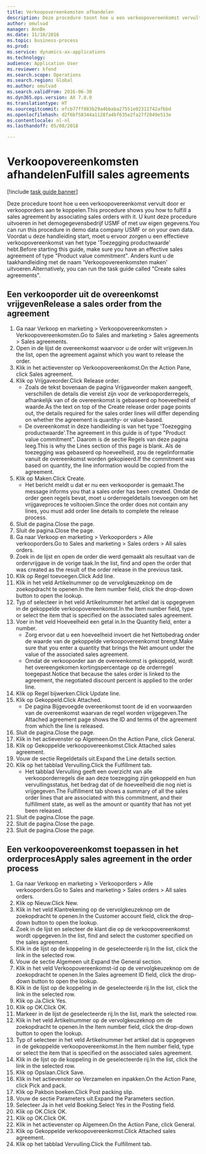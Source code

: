 ```yaml
--- 
title: Verkoopovereenkomsten afhandelen
description: Deze procedure toont hoe u een verkoopovereenkomst vervult door er verkooporders aan te koppelen.
author: omulvad
manager: AnnBe
ms.date: 11/10/2016
ms.topic: business-process
ms.prod: 
ms.service: dynamics-ax-applications
ms.technology: 
audience: Application User
ms.reviewer: kfend
ms.search.scope: Operations
ms.search.region: Global
ms.author: omulvad
ms.search.validFrom: 2016-06-30
ms.dyn365.ops.version: AX 7.0.0
ms.translationtype: HT
ms.sourcegitcommit: efcb77ff883b29a4bbaba27551e02311742afbbd
ms.openlocfilehash: d2f6bf58344a1128fa4bf635e2fa27f2049e513e
ms.contentlocale: nl-nl
ms.lasthandoff: 05/08/2018

---
```

# <a name="fulfill-sales-agreements"></a><span data-ttu-id="048d0-103">Verkoopovereenkomsten afhandelen</span><span class="sxs-lookup"><span data-stu-id="048d0-103">Fulfill sales agreements</span></span>

[!include [task guide banner](../../includes/task-guide-banner.md)]

<span data-ttu-id="048d0-104">Deze procedure toont hoe u een verkoopovereenkomst vervult door er verkooporders aan te koppelen.</span><span class="sxs-lookup"><span data-stu-id="048d0-104">This procedure shows you how to fulfill a sales agreement by associating sales orders with it.</span></span> <span data-ttu-id="048d0-105">U kunt deze procedure uitvoeren in het demogegevensbedrijf USMF of met uw eigen gegevens.</span><span class="sxs-lookup"><span data-stu-id="048d0-105">You can run this procedure in demo data company USMF or on your own data.</span></span> <span data-ttu-id="048d0-106">Voordat u deze handleiding start, moet u ervoor zorgen u een effectieve verkoopovereenkomst van het type 'Toezegging productwaarde' hebt.</span><span class="sxs-lookup"><span data-stu-id="048d0-106">Before starting this guide, make sure you have an effective sales agreement of type "Product value commitment".</span></span> <span data-ttu-id="048d0-107">Anders kunt u de taakhandleiding met de naam 'Verkoopovereenkomsten maken' uitvoeren.</span><span class="sxs-lookup"><span data-stu-id="048d0-107">Alternatively, you can run the task guide called "Create sales agreements".</span></span>  




## <a name="release-a-sales-order-from-the-agreement"></a><span data-ttu-id="048d0-108">Een verkooporder uit de overeenkomst vrijgeven</span><span class="sxs-lookup"><span data-stu-id="048d0-108">Release a sales order from the agreement</span></span>
1. <span data-ttu-id="048d0-109">Ga naar Verkoop en marketing > Verkoopovereenkomsten > Verkoopovereenkomsten.</span><span class="sxs-lookup"><span data-stu-id="048d0-109">Go to Sales and marketing > Sales agreements > Sales agreements.</span></span>
2. <span data-ttu-id="048d0-110">Open in de lijst de overeenkomst waarvoor u de order wilt vrijgeven.</span><span class="sxs-lookup"><span data-stu-id="048d0-110">In the list, open the agreement against which you want to release the order.</span></span>
3. <span data-ttu-id="048d0-111">Klik in het actievenster op Verkoopovereenkomst.</span><span class="sxs-lookup"><span data-stu-id="048d0-111">On the Action Pane, click Sales agreement.</span></span>
4. <span data-ttu-id="048d0-112">Klik op Vrijgaveorder.</span><span class="sxs-lookup"><span data-stu-id="048d0-112">Click Release order.</span></span>
    * <span data-ttu-id="048d0-113">Zoals de tekst bovenaan de pagina Vrijgaveorder maken aangeeft, verschillen de details die vereist zijn voor de verkooporderregels, afhankelijk van of de overeenkomst is gebaseerd op hoeveelheid of waarde.</span><span class="sxs-lookup"><span data-stu-id="048d0-113">As the text on top of the  Create release order page points out, the details required for the sales order lines will differ depending on whether the agreement is quantity- or value-based.</span></span>  
    * <span data-ttu-id="048d0-114">De overeenkomst in deze handleiding is van het type 'Toezegging productwaarde'.</span><span class="sxs-lookup"><span data-stu-id="048d0-114">The agreement in this guide is of type "Product value commitment".</span></span> <span data-ttu-id="048d0-115">Daarom is de sectie Regels van deze pagina leeg.</span><span class="sxs-lookup"><span data-stu-id="048d0-115">This is why the Lines section of this page is blank.</span></span> <span data-ttu-id="048d0-116">Als de toezegging was gebaseerd op hoeveelheid, zou de regelinformatie vanuit de overeenkomst worden gekopieerd.</span><span class="sxs-lookup"><span data-stu-id="048d0-116">If the commitment was based on quantity, the line information would be copied from the agreement.</span></span>  
5. <span data-ttu-id="048d0-117">Klik op Maken.</span><span class="sxs-lookup"><span data-stu-id="048d0-117">Click Create.</span></span>
    * <span data-ttu-id="048d0-118">Het bericht meldt u dat er nu een verkooporder is gemaakt.</span><span class="sxs-lookup"><span data-stu-id="048d0-118">The message informs you that a sales order has been created.</span></span> <span data-ttu-id="048d0-119">Omdat de order geen regels bevat, moet u orderregeldetails toevoegen om het vrijgaveproces te voltooien.</span><span class="sxs-lookup"><span data-stu-id="048d0-119">Since the order does not contain any lines, you must add order line details to complete the release process.</span></span>   
6. <span data-ttu-id="048d0-120">Sluit de pagina.</span><span class="sxs-lookup"><span data-stu-id="048d0-120">Close the page.</span></span>
7. <span data-ttu-id="048d0-121">Sluit de pagina.</span><span class="sxs-lookup"><span data-stu-id="048d0-121">Close the page.</span></span>
8. <span data-ttu-id="048d0-122">Ga naar Verkoop en marketing > Verkooporders > Alle verkooporders.</span><span class="sxs-lookup"><span data-stu-id="048d0-122">Go to Sales and marketing > Sales orders > All sales orders.</span></span>
9. <span data-ttu-id="048d0-123">Zoek in de lijst en open de order die werd gemaakt als resultaat van de ordervrijgave in de vorige taak.</span><span class="sxs-lookup"><span data-stu-id="048d0-123">In the list, find and open the order that was created as the result of the order release in the previous task.</span></span>
10. <span data-ttu-id="048d0-124">Klik op Regel toevoegen.</span><span class="sxs-lookup"><span data-stu-id="048d0-124">Click Add line.</span></span>
11. <span data-ttu-id="048d0-125">Klik in het veld Artikelnummer op de vervolgkeuzeknop om de zoekopdracht te openen.</span><span class="sxs-lookup"><span data-stu-id="048d0-125">In the Item number field, click the drop-down button to open the lookup.</span></span>
12. <span data-ttu-id="048d0-126">Typ of selecteer in het veld Artikelnummer het artikel dat is opgegeven in de gekoppelde verkoopovereenkomst.</span><span class="sxs-lookup"><span data-stu-id="048d0-126">In the Item number field, type or select the item that is specified on the associated sales agreement.</span></span>
13. <span data-ttu-id="048d0-127">Voer in het veld Hoeveelheid een getal in.</span><span class="sxs-lookup"><span data-stu-id="048d0-127">In the Quantity field, enter a number.</span></span>
    * <span data-ttu-id="048d0-128">Zorg ervoor dat u een hoeveelheid invoert die het Nettobedrag onder de waarde van de gekoppelde verkoopovereenkomst brengt.</span><span class="sxs-lookup"><span data-stu-id="048d0-128">Make sure that you enter a quantity that brings the Net amount under the value of the associated sales agreement.</span></span>  
    * <span data-ttu-id="048d0-129">Omdat de verkooporder aan de overeenkomst is gekoppeld, wordt het overeengekomen kortingspercentage op de orderregel toegepast.</span><span class="sxs-lookup"><span data-stu-id="048d0-129">Notice that because the sales order is linked to the agreement, the negotiated discount percent is applied to the order line.</span></span>  
14. <span data-ttu-id="048d0-130">Klik op Regel bijwerken.</span><span class="sxs-lookup"><span data-stu-id="048d0-130">Click Update line.</span></span>
15. <span data-ttu-id="048d0-131">Klik op Gekoppeld.</span><span class="sxs-lookup"><span data-stu-id="048d0-131">Click Attached.</span></span>
    * <span data-ttu-id="048d0-132">De pagina Bijgevoegde overeenkomst toont de id en voorwaarden van de overeenkomst waarvan de regel worden vrijgegeven.</span><span class="sxs-lookup"><span data-stu-id="048d0-132">The Attached agreement page shows the ID and terms of the agreement from which the line is released.</span></span>  
16. <span data-ttu-id="048d0-133">Sluit de pagina.</span><span class="sxs-lookup"><span data-stu-id="048d0-133">Close the page.</span></span>
17. <span data-ttu-id="048d0-134">Klik in het actievenster op Algemeen.</span><span class="sxs-lookup"><span data-stu-id="048d0-134">On the Action Pane, click General.</span></span>
18. <span data-ttu-id="048d0-135">Klik op Gekoppelde verkoopovereenkomst.</span><span class="sxs-lookup"><span data-stu-id="048d0-135">Click Attached sales agreement.</span></span>
19. <span data-ttu-id="048d0-136">Vouw de sectie Regeldetails uit.</span><span class="sxs-lookup"><span data-stu-id="048d0-136">Expand the Line details section.</span></span>
20. <span data-ttu-id="048d0-137">Klik op het tabblad Vervulling.</span><span class="sxs-lookup"><span data-stu-id="048d0-137">Click the Fulfillment tab.</span></span>
    * <span data-ttu-id="048d0-138">Het tabblad Vervulling geeft een overzicht van alle verkooporderregels die aan deze toezegging zijn gekoppeld en hun vervullingsstatus, het bedrag dat of de hoeveelheid die nog niet is vrijgegeven.</span><span class="sxs-lookup"><span data-stu-id="048d0-138">The Fulfillment tab shows a summary of all the sales order lines that are associated with this commitment, and their fulfillment state, as well as the amount or quantity that has not yet been released.</span></span>   
21. <span data-ttu-id="048d0-139">Sluit de pagina.</span><span class="sxs-lookup"><span data-stu-id="048d0-139">Close the page.</span></span>
22. <span data-ttu-id="048d0-140">Sluit de pagina.</span><span class="sxs-lookup"><span data-stu-id="048d0-140">Close the page.</span></span>
23. <span data-ttu-id="048d0-141">Sluit de pagina.</span><span class="sxs-lookup"><span data-stu-id="048d0-141">Close the page.</span></span>

## <a name="apply-sales-agreement-in-the-order-process"></a><span data-ttu-id="048d0-142">Een verkoopovereenkomst toepassen in het orderproces</span><span class="sxs-lookup"><span data-stu-id="048d0-142">Apply sales agreement in the order process</span></span>
1. <span data-ttu-id="048d0-143">Ga naar Verkoop en marketing > Verkooporders > Alle verkooporders.</span><span class="sxs-lookup"><span data-stu-id="048d0-143">Go to Sales and marketing > Sales orders > All sales orders.</span></span>
2. <span data-ttu-id="048d0-144">Klik op Nieuw.</span><span class="sxs-lookup"><span data-stu-id="048d0-144">Click New.</span></span>
3. <span data-ttu-id="048d0-145">Klik in het veld Klantrekening op de vervolgkeuzeknop om de zoekopdracht te openen.</span><span class="sxs-lookup"><span data-stu-id="048d0-145">In the Customer account field, click the drop-down button to open the lookup.</span></span>
4. <span data-ttu-id="048d0-146">Zoek in de lijst en selecteer de klant die op de verkoopovereenkomst wordt opgegeven.</span><span class="sxs-lookup"><span data-stu-id="048d0-146">In the list, find and select the customer specified on the sales agreement.</span></span>
5. <span data-ttu-id="048d0-147">Klik in de lijst op de koppeling in de geselecteerde rij.</span><span class="sxs-lookup"><span data-stu-id="048d0-147">In the list, click the link in the selected row.</span></span>
6. <span data-ttu-id="048d0-148">Vouw de sectie Algemeen uit.</span><span class="sxs-lookup"><span data-stu-id="048d0-148">Expand the General section.</span></span>
7. <span data-ttu-id="048d0-149">Klik in het veld Verkoopovereenkomst-id op de vervolgkeuzeknop om de zoekopdracht te openen.</span><span class="sxs-lookup"><span data-stu-id="048d0-149">In the Sales agreement ID field, click the drop-down button to open the lookup.</span></span>
8. <span data-ttu-id="048d0-150">Klik in de lijst op de koppeling in de geselecteerde rij.</span><span class="sxs-lookup"><span data-stu-id="048d0-150">In the list, click the link in the selected row.</span></span>
9. <span data-ttu-id="048d0-151">Klik op Ja.</span><span class="sxs-lookup"><span data-stu-id="048d0-151">Click Yes.</span></span>
10. <span data-ttu-id="048d0-152">Klik op OK.</span><span class="sxs-lookup"><span data-stu-id="048d0-152">Click OK.</span></span>
11. <span data-ttu-id="048d0-153">Markeer in de lijst de geselecteerde rij.</span><span class="sxs-lookup"><span data-stu-id="048d0-153">In the list, mark the selected row.</span></span>
12. <span data-ttu-id="048d0-154">Klik in het veld Artikelnummer op de vervolgkeuzeknop om de zoekopdracht te openen.</span><span class="sxs-lookup"><span data-stu-id="048d0-154">In the Item number field, click the drop-down button to open the lookup.</span></span>
13. <span data-ttu-id="048d0-155">Typ of selecteer in het veld Artikelnummer het artikel dat is opgegeven in de gekoppelde verkoopovereenkomst.</span><span class="sxs-lookup"><span data-stu-id="048d0-155">In the Item number field, type or select the item that is specified on the associated sales agreement.</span></span>
14. <span data-ttu-id="048d0-156">Klik in de lijst op de koppeling in de geselecteerde rij.</span><span class="sxs-lookup"><span data-stu-id="048d0-156">In the list, click the link in the selected row.</span></span>
15. <span data-ttu-id="048d0-157">Klik op Opslaan.</span><span class="sxs-lookup"><span data-stu-id="048d0-157">Click Save.</span></span>
16. <span data-ttu-id="048d0-158">Klik in het actievenster op Verzamelen en inpakken.</span><span class="sxs-lookup"><span data-stu-id="048d0-158">On the Action Pane, click Pick and pack.</span></span>
17. <span data-ttu-id="048d0-159">Klik op Pakbon boeken.</span><span class="sxs-lookup"><span data-stu-id="048d0-159">Click Post packing slip.</span></span>
18. <span data-ttu-id="048d0-160">Vouw de sectie Parameters uit.</span><span class="sxs-lookup"><span data-stu-id="048d0-160">Expand the Parameters section.</span></span>
19. <span data-ttu-id="048d0-161">Selecteer Ja in het veld Boeking.</span><span class="sxs-lookup"><span data-stu-id="048d0-161">Select Yes in the Posting field.</span></span>
20. <span data-ttu-id="048d0-162">Klik op OK.</span><span class="sxs-lookup"><span data-stu-id="048d0-162">Click OK.</span></span>
21. <span data-ttu-id="048d0-163">Klik op OK.</span><span class="sxs-lookup"><span data-stu-id="048d0-163">Click OK.</span></span>
22. <span data-ttu-id="048d0-164">Klik in het actievenster op Algemeen.</span><span class="sxs-lookup"><span data-stu-id="048d0-164">On the Action Pane, click General.</span></span>
23. <span data-ttu-id="048d0-165">Klik op Gekoppelde verkoopovereenkomst.</span><span class="sxs-lookup"><span data-stu-id="048d0-165">Click Attached sales agreement.</span></span>
24. <span data-ttu-id="048d0-166">Klik op het tabblad Vervulling.</span><span class="sxs-lookup"><span data-stu-id="048d0-166">Click the Fulfillment tab.</span></span>


